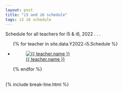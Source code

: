 ```yaml
---
layout: post
title: "i5 and i6 schedule"
tags: i5 i6 schedule
---
```


Schedule for all teachers for i5 & i6, 2022 . . .

<ul class="photo-gallery">
  {% for teacher in site.data.Y2022-i5.Schedule %}
    <li>
      <a href="{{ site.gdrive }}{{ teacher.link }}">
        <figure>
          <img src="{{ teacher.photo | relative_url }}" alt="{{ teacher.name }}">
          <figcaption>{{ teacher.name }}</figcaption>
        </figure> 
      </a>
    </li>
  {% endfor %}
</ul>

<br>
{% include break-line.html %}

